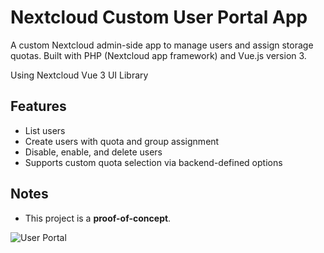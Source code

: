 # Nextcloud Custom User Portal App


A custom Nextcloud admin-side app to manage users and assign storage quotas. 
Built with PHP (Nextcloud app framework) and Vue.js version 3.

Using Nextcloud Vue 3 UI Library


## Features

- List users
- Create users with quota and group assignment
- Disable, enable, and delete users
- Supports custom quota selection via backend-defined options


## Notes

- This project is a **proof-of-concept**.

![User Portal](https://bytepie.com/wp-content/uploads/2025/07/userportal.webp)
